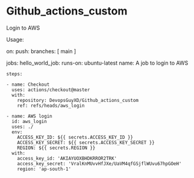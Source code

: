 # Github_actions_custom

Login to AWS


Usage:

on:
  push:
    branches: [ main ]

jobs:
  hello_world_job:
    runs-on: ubuntu-latest
    name: A job to login to AWS

    steps:

    - name: Checkout
      uses: actions/checkout@master
      with:
        repository: DevopsGuyXD/Github_actions_custom
        ref: refs/heads/aws_login

    - name: AWS login
      id: aws_login
      uses: ./
      env:
        ACCESS_KEY_ID: ${{ secrets.ACCESS_KEY_ID }}
        ACCESS_KEY_SECRET: ${{ secrets.ACCESS_KEY_SECRET }}
        REGION: ${{ secrets.REGION }}
      with:
        access_key_id: 'AKIAYUOXBHDKRROR2TRK'
        access_key_secret: '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'
        region: 'ap-south-1'